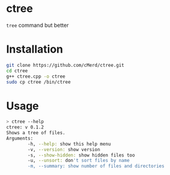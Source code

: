 # ctree
`tree` command but better

# Installation
```bash
git clone https://github.com/cMerd/ctree.git
cd ctree
g++ ctree.cpp -o ctree
sudo cp ctree /bin/ctree
```

# Usage
```bash
> ctree --help
ctree: v 0.1.2
Shows a tree of files.
Arguments: 
        -h, --help: show this help menu
        -v, --version: show version
        -s, --show-hidden: show hidden files too
        -u, --unsort: don't sort files by name
        -m, --summary: show number of files and directories
```

